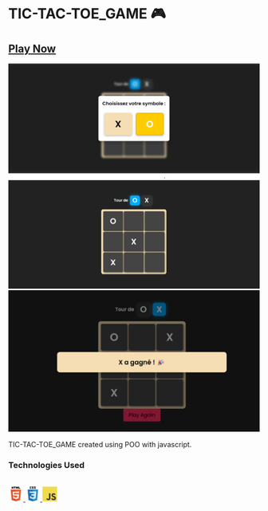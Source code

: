 # TIC-TAC-TOE_GAME 🎮

## [Play Now](https://alimar440.github.io/TIC-TAC-TOE_GAME/)

![This is an image](img/screen0.png)
![This is an image](img/screen1.png)
![This is an image](img/screen2.png)



TIC-TAC-TOE_GAME created using POO with javascript. 

### Technologies Used

</a>  &emsp;   
<a href="https://www.w3.org/html/" target="_blank" rel="noreferrer"> 
    <img src="https://raw.githubusercontent.com/devicons/devicon/master/icons/html5/html5-original-wordmark.svg" alt="html5" width="30" height="30"/> 
</a> 
<a href="https://www.w3schools.com/css/" target="_blank" rel="noreferrer"> 
    <img src="https://raw.githubusercontent.com/devicons/devicon/master/icons/css3/css3-original-wordmark.svg" alt="css3" width="30" height="30"/> 
</a>   <a href="https://developer.mozilla.org/en-US/docs/Web/JavaScript" target="_blank" rel="noreferrer">  <img src="https://raw.githubusercontent.com/devicons/devicon/master/icons/javascript/javascript-original.svg" alt="javascript" width="30" height="30"/> 
</a>

 	
